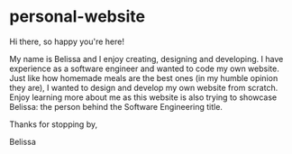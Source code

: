 # personal-website
Hi there, so happy you're here!

My name is Belissa and I enjoy creating, designing and developing. I have experience as a software engineer and wanted to code my own website.
Just like how homemade meals are the best ones (in my humble opinion they are), I wanted to design and develop my own website from scratch.
Enjoy learning more about me as this website is also trying to showcase Belissa: the person behind the Software Engineering title.

Thanks for stopping by,

Belissa